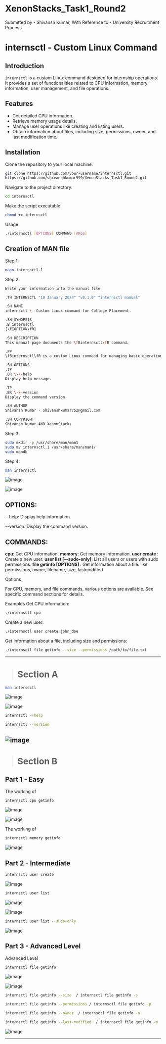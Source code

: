 # XenonStacks_Task1_Round2

Submitted by - Shivansh Kumar,
With Reference to - University Recruitment Process

# internsctl - Custom Linux Command

## Introduction

`internsctl` is a custom Linux command designed for internship operations. It provides a set of functionalities related to CPU information, memory information, user management, and file operations.

## Features

- Get detailed CPU information.
- Retrieve memory usage details.
- Manage user operations like creating and listing users.
- Obtain information about files, including size, permissions, owner, and last modification time.

## Installation

Clone the repository to your local machine:

```bash
git clone https://github.com/your-username/internsctl.git
https://github.com/shivanshkumar999/XenonStacks_Task1_Round2.git
```

Navigate to the project directory:

```bash
cd internsctl
```
Make the script executable:
```bash
chmod +x internsctl
```
Usage

```bash
./internsctl [OPTIONS] COMMAND [ARGS]
```

## Creation of MAN file

Step 1:
```bash
nano internsctl.1
```

Step 2:
```bash
Write your information into the manual file

.TH INTERNSCTL "10 January 2024" "v0.1.0" "internsctl manual"

.SH NAME
internsctl \- Custom Linux command for College Placement.

.SH SYNOPSIS
.B internsctl
[\fIOPTION\fR]

.SH DESCRIPTION
This manual page documents the \fBinternsctl\fR command.

.PP
\fBinternsctl\fR is a custom Linux command for managing basic operations.

.SH OPTIONS
.TP
.BR \-\-help
Display help message.

.TP
.BR \-\-version
Display the command version.

.SH AUTHOR
Shivansh Kumar - Shivanshkumar752@gmail.com

.SH COPYRIGHT
Shivansh Kumar AND XenonStacks
```


Step 3:
```bash
sudo mkdir -p /usr/share/man/man1
sudo mv internsctl.1 /usr/share/man/man1/
sudo mandb
```

Step 4:
```bash
man internsctl
```

![image](https://github.com/shivanshkumar999/XenonStacks_Task1_Round2/assets/67266253/76eae209-2f11-42fa-9b86-c554852f3049)

![image](https://github.com/shivanshkumar999/XenonStacks_Task1_Round2/assets/67266253/f65ae513-182e-41b4-a313-661e62b37dc5)

## OPTIONS:

<p>--help: Display help information.</p>
<p>--version: Display the command version.</p>

## COMMANDS:

**cpu**: Get CPU information.
**memory**: Get memory information.
**user create <username>**: Create a new user.
**user list [--sudo-only]**: List all users or users with sudo permissions.
**file getinfo [OPTIONS] <file-name>**: Get information about a file. like permissions, owner, filename, size, lastmodified

Options

For CPU, memory, and file commands, various options are available. See specific command sections for details.

Examples
Get CPU information:
```bash
./internsctl cpu
```
Create a new user:
```bash
./internsctl user create john_doe
```
Get information about a file, including size and permissions:
```bash
./internsctl file getinfo --size --permissions /path/to/file.txt
```
----
> # Section A 
```bash
man intersectl
```

![image](https://github.com/shivanshkumar999/XenonStacks_Task1_Round2/assets/67266253/76eae209-2f11-42fa-9b86-c554852f3049)

![image](https://github.com/shivanshkumar999/XenonStacks_Task1_Round2/assets/67266253/f65ae513-182e-41b4-a313-661e62b37dc5)

```bash
internsctl --help
```
```bash
internsctl --version
```
![image](https://github.com/shivanshkumar999/XenonStacks_Task1_Round2/assets/67266253/dd8b1393-68f3-405f-8019-4d61db71d6c2)
----
> # Section B 

## Part 1 - Easy

The working of 
```bash
internsctl cpu getinfo
```
![image](https://github.com/shivanshkumar999/XenonStacks_Task1_Round2/assets/67266253/670e696e-6342-465b-aa45-fe1327a656b7)

![image](https://github.com/shivanshkumar999/XenonStacks_Task1_Round2/assets/67266253/d355143c-55d5-4034-9c85-05551ca0b981)


The working of 
```bash
internsctl memory getinfo
```

![image](https://github.com/shivanshkumar999/XenonStacks_Task1_Round2/assets/67266253/dd7f8f75-e5f8-476b-aad7-c90f71762621)

## Part 2 - Intermediate

```bash
internsctl user create 
```
![image](https://github.com/shivanshkumar999/XenonStacks_Task1_Round2/assets/67266253/1b3fd3ad-49cf-4339-8293-7e4f963aaf7f)

```bash
internsctl user list
```
![image](https://github.com/shivanshkumar999/XenonStacks_Task1_Round2/assets/67266253/1115d53f-4bbc-4946-9ce5-16212fc1f30e)

![image](https://github.com/shivanshkumar999/XenonStacks_Task1_Round2/assets/67266253/d13f8fd2-cf1f-43eb-a622-eaa99983af09)

```bash
internsctl user list --sudo-only
```
![image](https://github.com/shivanshkumar999/XenonStacks_Task1_Round2/assets/67266253/d02a785a-7d6f-4405-b51e-321401976b6b)

## Part 3 - Advanced Level

Advanced Level

```bash
internsctl file getinfo
```

![image](https://github.com/shivanshkumar999/XenonStacks_Task1_Round2/assets/67266253/752d267e-dff9-492d-ab8f-6ddc212f38c1)

![image](https://github.com/shivanshkumar999/XenonStacks_Task1_Round2/assets/67266253/713f2efa-09d8-4c10-8716-74091899607a)


```bash
internsctl file getinfo --size  / internsctl file getinfo -s
```
```bash
internsctl file getinfo --permissions / internsctl file getinfo -p
```
```bash
internsctl file getinfo --owner  / internsctl file getinfo -o
```
```bash
internsctl file getinfo --last-modified  / internsctl file getinfo -m
```

![image](https://github.com/shivanshkumar999/XenonStacks_Task1_Round2/assets/67266253/c38c78fc-f118-4631-b3d5-5e92d1100235)

----
